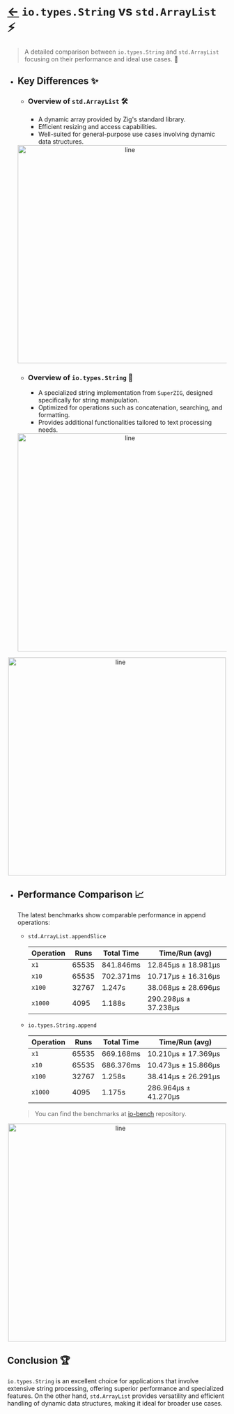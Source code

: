 # [←](../../index.md) `io.types.String` vs `std.ArrayList` ⚡

> A detailed comparison between `io.types.String` and `std.ArrayList` focusing on their performance and ideal use cases. 🧐

- ## Key Differences ✨

    - ### Overview of `std.ArrayList` 🛠️

      - A dynamic array provided by Zig's standard library.
      - Efficient resizing and access capabilities.
      - Well-suited for general-purpose use cases involving dynamic data structures.

    <div align="center">
    <img src="https://raw.githubusercontent.com/Super-ZIG/io/refs/heads/main/dist/img/md/line.png" alt="line" style="width:500px;"/>
    </div>

    - ### Overview of `io.types.String` 🚀

      - A specialized string implementation from `SuperZIG`, designed specifically for string manipulation.
      - Optimized for operations such as concatenation, searching, and formatting.
      - Provides additional functionalities tailored to text processing needs.

    <div align="center">
    <img src="https://raw.githubusercontent.com/Super-ZIG/io/refs/heads/main/dist/img/md/line.png" alt="line" style="width:500px;"/>
    </div>

<div align="center">
<img src="https://raw.githubusercontent.com/Super-ZIG/io/refs/heads/main/dist/img/md/line.png" alt="line" style="width:500px;"/>
</div>

- ## Performance Comparison 📈

    The latest benchmarks show comparable performance in append operations:

    - `std.ArrayList.appendSlice`

        | Operation | Runs  | Total Time | Time/Run (avg)       |
        | --------- | ----- | ---------- | -------------------- |
        | `x1`      | 65535 | 841.846ms  | 12.845µs ± 18.981µs  |
        | `x10`     | 65535 | 702.371ms  | 10.717µs ± 16.316µs  |
        | `x100`    | 32767 | 1.247s     | 38.068µs ± 28.696µs  |
        | `x1000`   | 4095  | 1.188s     | 290.298µs ± 37.238µs |

    - `io.types.String.append`

        | Operation | Runs  | Total Time | Time/Run (avg)       |
        | --------- | ----- | ---------- | -------------------- |
        | `x1`      | 65535 | 669.168ms  | 10.210µs ± 17.369µs  |
        | `x10`     | 65535 | 686.376ms  | 10.473µs ± 15.866µs  |
        | `x100`    | 32767 | 1.258s     | 38.414µs ± 26.291µs  |
        | `x1000`   | 4095  | 1.175s     | 286.964µs ± 41.270µs |


    > You can find the benchmarks at [io-bench](https://github.com/maysara-elshewehy/io-bench/blob/main/String_vs_ArrayList_append.zig) repository.

<div align="center">
<img src="https://raw.githubusercontent.com/Super-ZIG/io/refs/heads/main/dist/img/md/line.png" alt="line" style="width:500px;"/>
</div>

## Conclusion 🏆

`io.types.String` is an excellent choice for applications that involve extensive string processing, offering superior performance and specialized features. On the other hand, `std.ArrayList` provides versatility and efficient handling of dynamic data structures, making it ideal for broader use cases.